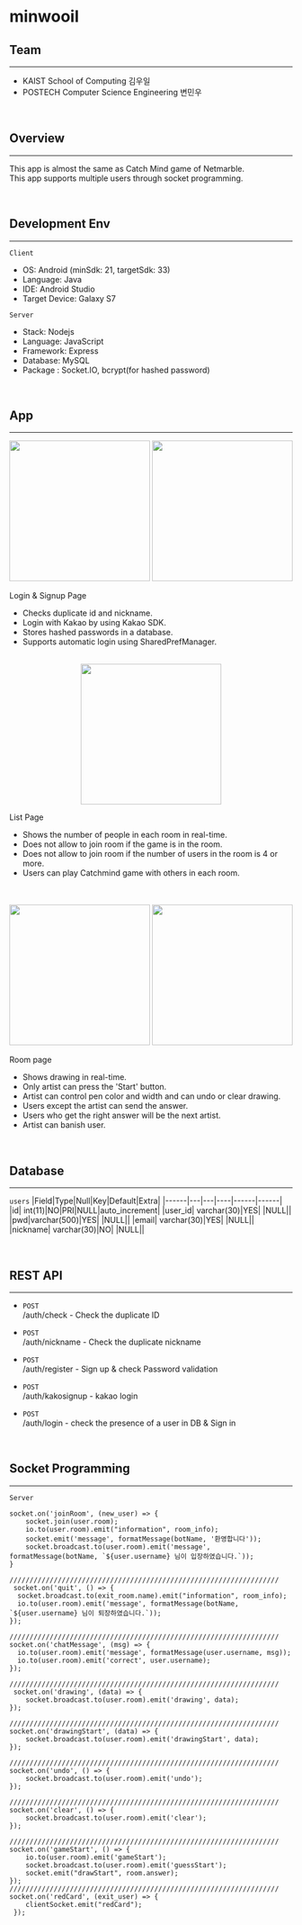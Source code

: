 # minwooil


## Team
* * *
- KAIST School of Computing 김우일
- POSTECH Computer Science Engineering 변민우

<br>

## Overview
* * *
This app is almost the same as Catch Mind game of Netmarble. 
<br>This app supports multiple users through socket programming.

<br>

## Development Env
* * *

`Client`
- OS: Android (minSdk: 21, targetSdk: 33)
- Language: Java
- IDE: Android Studio
- Target Device: Galaxy S7

`Server`
- Stack: Nodejs
- Language: JavaScript
- Framework: Express
- Database: MySQL
- Package : Socket.IO, bcrypt(for hashed password)

<br>

## App 
* * *
<div style = "text-align: center;">
<image src = "./Server/public/images/loginpage.jpg" width ="250dp"> 
<image src = "./Server/public/images/signuppage.jpg" width ="250dp"> 
</div>

Login & Signup Page
- Checks duplicate id and nickname.
- Login with Kakao by using Kakao SDK.
- Stores hashed passwords in a database.
- Supports automatic login using SharedPrefManager.

<br>
<div style = "text-align: center;">
<image src = "./Server/public/images/listpage.jpg" width ="250dp"> 
</div>

List Page
- Shows the number of people in each room in real-time.
- Does not allow to join room if the game is in the room.
- Does not allow to join room if the number of users in the room is 4 or more.
- Users can play Catchmind game with others in each room.

<br>

<br>
<div style = "text-align: center;">
<image src = "./Server/public/images/beforestart.jpg" width ="250dp"> 
<image src = "./Server/public/images/playing.jpg" width ="250dp"> 
</div>

Room page

- Shows drawing in real-time.
- Only artist can press the 'Start' button.
- Artist can control pen color and width and can undo or clear drawing.
- Users except the artist can send the answer.
- Users who get the right answer will be the next artist.
- Artist can banish user.

<br>

## Database
* * *
`users`
|Field|Type|Null|Key|Default|Extra|
|------|---|---|----|------|------|
|id| int(11)|NO|PRI|NULL|auto_increment|
|user_id| varchar(30)|YES| |NULL||
|pwd|varchar(500)|YES| |NULL||
|email| varchar(30)|YES| |NULL||
|nickname| varchar(30)|NO|  |NULL||


<br>

## REST API
* * *

- `POST`
<br> /auth/check  - Check the duplicate ID

- `POST`
<br> /auth/nickname  - Check the duplicate nickname

- `POST`
<br> /auth/register  - Sign up & check Password validation 

- `POST`
<br> /auth/kakosignup  - kakao login

- `POST`
<br> /auth/login  - check the presence of a user in DB & Sign in


<br>

## Socket Programming
* * *

`Server`

    socket.on('joinRoom', (new_user) => {
        socket.join(user.room);
        io.to(user.room).emit("information", room_info);
        socket.emit('message', formatMessage(botName, '환영합니다'));
        socket.broadcast.to(user.room).emit('message', formatMessage(botName, `${user.username} 님이 입장하였습니다.`));
    }
      
    ///////////////////////////////////////////////////////////////////
     socket.on('quit', () => {
      socket.broadcast.to(exit_room.name).emit("information", room_info);
      io.to(user.room).emit('message', formatMessage(botName, `${user.username} 님이 퇴장하였습니다.`));
    });
      
    ///////////////////////////////////////////////////////////////////
    socket.on('chatMessage', (msg) => {
      io.to(user.room).emit('message', formatMessage(user.username, msg));
      io.to(user.room).emit('correct', user.username);
    });

    ///////////////////////////////////////////////////////////////////
     socket.on('drawing', (data) => {
        socket.broadcast.to(user.room).emit('drawing', data);
    });
    
    ///////////////////////////////////////////////////////////////////
    socket.on('drawingStart', (data) => {
        socket.broadcast.to(user.room).emit('drawingStart', data);
    });
    
    ///////////////////////////////////////////////////////////////////
    socket.on('undo', () => {
        socket.broadcast.to(user.room).emit('undo');
    });

    ///////////////////////////////////////////////////////////////////
    socket.on('clear', () => {
        socket.broadcast.to(user.room).emit('clear');
    });
    
    ///////////////////////////////////////////////////////////////////
    socket.on('gameStart', () => {
        io.to(user.room).emit('gameStart');
        socket.broadcast.to(user.room).emit('guessStart');
        socket.emit("drawStart", room.answer);
    });
    ///////////////////////////////////////////////////////////////////
    socket.on('redCard', (exit_user) => {
        clientSocket.emit("redCard");
     });






